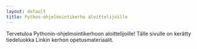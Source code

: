 ```yaml
---
layout: default
title: Python-ohjelmointikerho aloittelijoille
---
```


Tervetuloa Pythonin-ohjelmointikerhoon aloittelijoille! Tälle sivulle on kerätty tiedeluokka Linkin kerhon opetusmateriaalit.
